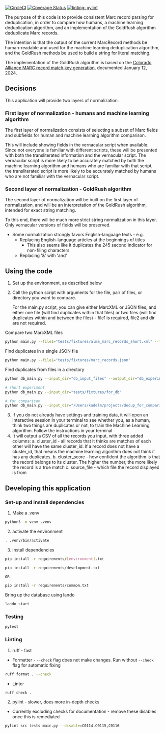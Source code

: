 [![CircleCI](https://dl.circleci.com/status-badge/img/gh/pulibrary/pymarc_dedupe/tree/main.svg?style=svg)](https://dl.circleci.com/status-badge/redirect/gh/pulibrary/pymarc_dedupe/tree/main)
[![Coverage Status](https://coveralls.io/repos/github/pulibrary/pymarc_dedupe/badge.svg?branch=main)](https://coveralls.io/github/pulibrary/pymarc_dedupe?branch=main)
[![linting: pylint](https://img.shields.io/badge/linting-pylint-yellowgreen)](https://github.com/pulibrary/pymarc_dedupe)


The purpose of this code is to provide consistent Marc record parsing for deduplication, in order to compare how humans, a machine learning deduplication algorithm, and an implementation of the GoldRush algorithm deduplicate Marc records.

The intention is that the output of the current MarcRecord methods be human-readable and used for the machine learning deduplication algorithm, and the GoldRush methods be used to build a string for literal matching. 

The implementation of the GoldRush algorithm is based on the [Colorado Alliance MARC record match key generation](https://coalliance.org/sites/default/files/GoldRush-Match_KeyJanuary2024_0.doc), documented January 12, 2024.

## Decisions
This application will provide two layers of normalization.

### First layer of normalization - humans and machine learning algorithm
The first layer of normalization consists of selecting a subset of Marc fields and subfields for human and machine learning algorithm comparison.

This will include showing fields in the vernacular script when available. Since not everyone is familiar with different scripts, these will be presented with both the transliterated information and the vernacular script. The vernacular script is more likely to be accurately matched by both the machine learning algorithm and humans who are familiar with that script, the transliterated script is more likely to be accurately matched by humans who are not familiar with the vernacular script.

### Second layer of normalization - GoldRush algorithm
The second layer of normalization will be built on the first layer of normalization, and will be an interpretation of the GoldRush algorithm, intended for exact string matching. 

To this end, there will be much more strict string normalization in this layer. Only vernacular versions of fields will be preserved.

- Some normalization strongly favors English-language texts - e.g.
  - Replacing English-language articles at the beginnings of titles
    - This also seems like it duplicates the 245 second indicator for non-filing characters
  - Replacing '&' with 'and'

## Using the code
1. Set up the environment, as described below
2. Call the python script with arguments for the file, pair of files, or directory you want to compare.

   For the main.py script, you can give either MarcXML or JSON files, and either one file (will find duplicates within that files) or two files (will find duplicates within and between the files) - file1 is required, file2 and dir are not required.

Compare two MarcXML files
```bash
python main.py --file1="tests/fixtures/alma_marc_records_short.xml" --file2="tests/fixtures/alma_marc_records.xml" --dir="experiments_files_and_output"
```
Find duplicates in a single JSON file
```bash
python main.py --file1="tests/fixtures/marc_records.json"
```

Find duplicates from files in a directory
```bash
python db_main.py --input_dir="db_input_files" --output_dir="db_experiments"

# short experiment
python db_main.py --input_dir="tests/fixtures/for_db"

# for comparison
python db_main.py --input_dir="/Users/kadelm/projects/dedup_for_comparison" --output_dir="for_comparison"
```


3. If you do not already have settings and training data, it will open an interactive session in your terminal to see whether you, as a human, think two things are duplicates or not, to train the Machine Learning algorithm. Follow the instructions in your terminal
4. It will output a CSV of all the records you input, with three added columns:
  a. cluster_id - all records that it thinks are matches of each other will have the same cluster_id. If a record does not have a cluster_id, that means the machine learning algorithm does not think it has any duplicates.
  b. cluster_score - how confident the algorithm is that the record belongs to its cluster. The higher the number, the more likely the record is a true match
  c. source_file - which file the record displayed is from

## Developing this application
### Set-up and install dependencies
1. Make a .venv
```bash
python3 -m venv .venv
```
2. activate the environment
```bash
. .venv/bin/activate
```

3. install dependencies
```bash
pip install -r requirements/[environment].txt

pip install -r requirements/development.txt

OR

pip install -r requirements/common.txt
```

Bring up the database using lando

```bash
lando start
```

### Testing
```bash
pytest
```

### Linting
1. ruff - fast
  - Formatter - `--check` flag does not make changes. Run without `--check` flag for automatic fixing
  ```bash
  ruff format . --check
  ```
  - Linter
  ```bash
  ruff check .
  ```
2. pylint - slower, does more in-depth checks
  - Currently excluding checks for documentation - remove these disables once this is remediated
```bash
pylint src tests main.py --disable=C0114,C0115,C0116
```
